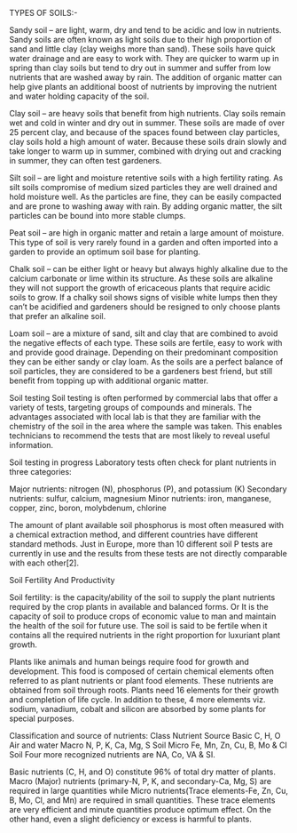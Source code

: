 TYPES OF SOILS:-

Sandy soil – 
		are light, warm, dry and tend to be acidic and low in nutrients. Sandy soils are often known as light soils due to their high proportion of sand and little clay (clay weighs more than sand). These soils have quick water drainage and are easy to work with. They are quicker to warm up in spring than clay soils but tend to dry out in summer and suffer from low nutrients that are washed away by rain. The addition of organic matter can help give plants an additional boost of nutrients by improving the nutrient and water holding capacity of the soil.

Clay soil – 
                are heavy soils that benefit from high nutrients. Clay soils remain wet and cold in winter and dry out in summer. These soils are made of over 25 percent clay, and because of the spaces found between clay particles, clay soils hold a high amount of water. Because these soils drain slowly and take longer to warm up in summer, combined with drying out and cracking in summer, they can often test gardeners.

Silt soil – 
                are light and moisture retentive soils with a high fertility rating. As silt soils compromise of medium sized particles they are well drained and hold moisture well. As the particles are fine, they can be easily compacted and are prone to washing away with rain. By adding organic matter, the silt particles can be bound into more stable clumps.

Peat soil – 
                are high in organic matter and retain a large amount of moisture. This type of soil is very rarely found in a garden and often imported into a garden to provide an optimum soil base for planting.

Chalk soil – 
                can be either light or heavy but always highly alkaline due to the calcium carbonate or lime within its structure. As these soils are alkaline they will not support the growth of ericaceous plants that require acidic soils to grow. If a chalky soil shows signs of visible white lumps then they can’t be acidified and gardeners should be resigned to only choose plants that prefer an alkaline soil.

Loam soil – 
                are a mixture of sand, silt and clay that are combined to avoid the negative effects of each type. These soils are fertile, easy to work with and provide good drainage. Depending on their predominant composition they can be either sandy or clay loam. As the soils are a perfect balance of soil particles, they are considered to be a gardeners best friend, but still benefit from topping up with additional organic matter.
 
Soil testing
           Soil testing is often performed by commercial labs that offer a variety of tests, targeting groups of compounds and minerals. The advantages associated with local lab is that they are familiar with the chemistry of the soil in the area where the sample was taken. This enables technicians to recommend the tests that are most likely to reveal useful information.

Soil testing in progress
Laboratory tests often check for plant nutrients in three categories:

Major nutrients: nitrogen (N), phosphorus (P), and potassium (K)
Secondary nutrients: sulfur, calcium, magnesium
Minor nutrients: iron, manganese, copper, zinc, boron, molybdenum, chlorine

The amount of plant available soil phosphorus is most often measured with a chemical extraction method, and different countries have different standard methods. Just in Europe, more than 10 different soil P tests are currently in use and the results from these tests are not directly comparable with each other[2].


Soil Fertility And Productivity

Soil fertility:
         is the capacity/ability of the soil to supply the plant nutrients required by the crop plants in available and 
balanced forms. Or 
It is the capacity of soil to produce crops of economic value to man and maintain the health of the soil for future use.
The soil is said to be fertile when it contains all the required nutrients in the right proportion for luxuriant plant growth.

Plants like animals and human beings require food for growth and development. This food is composed of certain chemical elements
often referred to as plant nutrients or plant food elements. These nutrients are obtained from soil through roots.
Plants need 16 elements for their growth and completion of life cycle. In addition to these, 4 more elements viz. sodium, 
vanadium, cobalt and silicon are absorbed by some plants for special purposes.

Classification and source of nutrients:
Class                    Nutrient                                      Source 
Basic                    C, H, O                                     Air and water
Macro                  N, P, K, Ca, Mg, S                     Soil
Micro                   Fe, Mn, Zn, Cu, B, Mo & CI     Soil
Four more recognized nutrients are NA, Co, VA & SI.

Basic nutrients (C, H, and O) constitute 96% of total dry matter of plants. 
Macro (Major) nutrients (primary-N, P, K, and secondary-Ca, Mg, S) are required in large quantities while Micro 
nutrients(Trace elements-Fe, Zn, Cu, B, Mo, Cl, and Mn) are required in small quantities. These trace elements are very efficient
and minute quantities produce optimum effect. On the other hand, even a slight deficiency or excess is harmful to plants.
